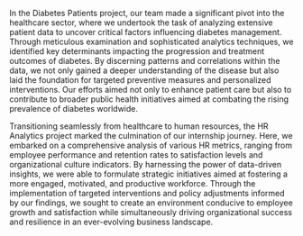 In the Diabetes Patients project, our team made a significant pivot into the healthcare sector, where we undertook the task of analyzing extensive patient data to uncover critical factors influencing diabetes management. Through meticulous examination and sophisticated analytics techniques, we identified key determinants impacting the progression and treatment outcomes of diabetes. By discerning patterns and correlations within the data, we not only gained a deeper understanding of the disease but also laid the foundation for targeted preventive measures and personalized interventions. Our efforts aimed not only to enhance patient care but also to contribute to broader public health initiatives aimed at combating the rising prevalence of diabetes worldwide.

Transitioning seamlessly from healthcare to human resources, the HR Analytics project marked the culmination of our internship journey. Here, we embarked on a comprehensive analysis of various HR metrics, ranging from employee performance and retention rates to satisfaction levels and organizational culture indicators. By harnessing the power of data-driven insights, we were able to formulate strategic initiatives aimed at fostering a more engaged, motivated, and productive workforce. Through the implementation of targeted interventions and policy adjustments informed by our findings, we sought to create an environment conducive to employee growth and satisfaction while simultaneously driving organizational success and resilience in an ever-evolving business landscape.
